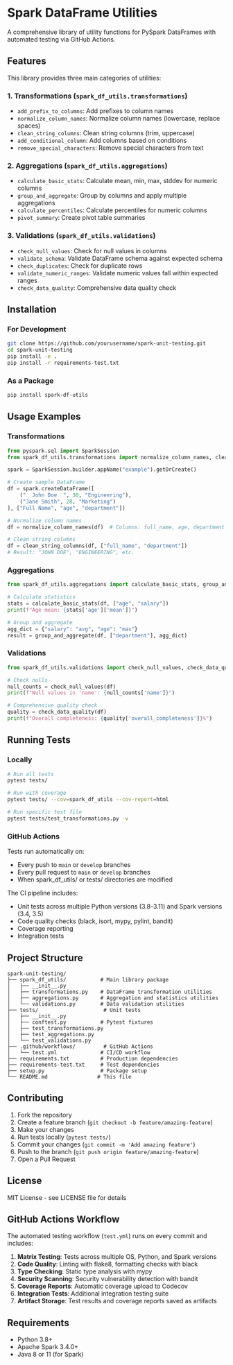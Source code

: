 # Spark DataFrame Utilities

A comprehensive library of utility functions for PySpark DataFrames with automated testing via GitHub Actions.

## Features

This library provides three main categories of utilities:

### 1. Transformations (`spark_df_utils.transformations`)
- `add_prefix_to_columns`: Add prefixes to column names
- `normalize_column_names`: Normalize column names (lowercase, replace spaces)
- `clean_string_columns`: Clean string columns (trim, uppercase)
- `add_conditional_column`: Add columns based on conditions
- `remove_special_characters`: Remove special characters from text

### 2. Aggregations (`spark_df_utils.aggregations`)
- `calculate_basic_stats`: Calculate mean, min, max, stddev for numeric columns
- `group_and_aggregate`: Group by columns and apply multiple aggregations
- `calculate_percentiles`: Calculate percentiles for numeric columns
- `pivot_summary`: Create pivot table summaries

### 3. Validations (`spark_df_utils.validations`)
- `check_null_values`: Check for null values in columns
- `validate_schema`: Validate DataFrame schema against expected schema
- `check_duplicates`: Check for duplicate rows
- `validate_numeric_ranges`: Validate numeric values fall within expected ranges
- `check_data_quality`: Comprehensive data quality check

## Installation

### For Development
```bash
git clone https://github.com/yourusername/spark-unit-testing.git
cd spark-unit-testing
pip install -e .
pip install -r requirements-test.txt
```

### As a Package
```bash
pip install spark-df-utils
```

## Usage Examples

### Transformations
```python
from pyspark.sql import SparkSession
from spark_df_utils.transformations import normalize_column_names, clean_string_columns

spark = SparkSession.builder.appName("example").getOrCreate()

# Create sample DataFrame
df = spark.createDataFrame([
    ("  John Doe  ", 30, "Engineering"),
    ("Jane Smith", 28, "Marketing")
], ["Full Name", "age", "department"])

# Normalize column names
df = normalize_column_names(df)  # Columns: full_name, age, department

# Clean string columns
df = clean_string_columns(df, ["full_name", "department"])
# Result: "JOHN DOE", "ENGINEERING", etc.
```

### Aggregations
```python
from spark_df_utils.aggregations import calculate_basic_stats, group_and_aggregate

# Calculate statistics
stats = calculate_basic_stats(df, ["age", "salary"])
print(f"Age mean: {stats['age']['mean']}")

# Group and aggregate
agg_dict = {"salary": "avg", "age": "max"}
result = group_and_aggregate(df, ["department"], agg_dict)
```

### Validations
```python
from spark_df_utils.validations import check_null_values, check_data_quality

# Check nulls
null_counts = check_null_values(df)
print(f"Null values in 'name': {null_counts['name']}")

# Comprehensive quality check
quality = check_data_quality(df)
print(f"Overall completeness: {quality['overall_completeness']}%")
```

## Running Tests

### Locally
```bash
# Run all tests
pytest tests/

# Run with coverage
pytest tests/ --cov=spark_df_utils --cov-report=html

# Run specific test file
pytest tests/test_transformations.py -v
```

### GitHub Actions

Tests run automatically on:
- Every push to `main` or `develop` branches
- Every pull request to `main` or `develop` branches
- When spark_df_utils/ or tests/ directories are modified

The CI pipeline includes:
- Unit tests across multiple Python versions (3.8-3.11) and Spark versions (3.4, 3.5)
- Code quality checks (black, isort, mypy, pylint, bandit)
- Coverage reporting
- Integration tests

## Project Structure
```
spark-unit-testing/
├── spark_df_utils/           # Main library package
│   ├── __init__.py
│   ├── transformations.py    # DataFrame transformation utilities
│   ├── aggregations.py       # Aggregation and statistics utilities
│   └── validations.py        # Data validation utilities
├── tests/                     # Unit tests
│   ├── __init__.py
│   ├── conftest.py           # Pytest fixtures
│   ├── test_transformations.py
│   ├── test_aggregations.py
│   └── test_validations.py
├── .github/workflows/         # GitHub Actions
│   └── test.yml              # CI/CD workflow
├── requirements.txt          # Production dependencies
├── requirements-test.txt     # Test dependencies
├── setup.py                  # Package setup
└── README.md                # This file
```

## Contributing

1. Fork the repository
2. Create a feature branch (`git checkout -b feature/amazing-feature`)
3. Make your changes
4. Run tests locally (`pytest tests/`)
5. Commit your changes (`git commit -m 'Add amazing feature'`)
6. Push to the branch (`git push origin feature/amazing-feature`)
7. Open a Pull Request

## License

MIT License - see LICENSE file for details

## GitHub Actions Workflow

The automated testing workflow (`test.yml`) runs on every commit and includes:

1. **Matrix Testing**: Tests across multiple OS, Python, and Spark versions
2. **Code Quality**: Linting with flake8, formatting checks with black
3. **Type Checking**: Static type analysis with mypy
4. **Security Scanning**: Security vulnerability detection with bandit
5. **Coverage Reports**: Automatic coverage upload to Codecov
6. **Integration Tests**: Additional integration testing suite
7. **Artifact Storage**: Test results and coverage reports saved as artifacts

## Requirements

- Python 3.8+
- Apache Spark 3.4.0+
- Java 8 or 11 (for Spark)